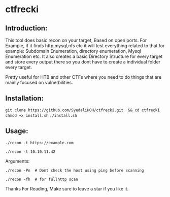 # ctfrecki

## Introduction:

This tool does basic recon on your target, Based on open ports.
For Example, if it finds http,mysql,nfs etc it will test everything related to that for example: Subdomain Enumeration, directory enumeration, Mysql Enumeration etc.
It also creates a basic Directory Structure for every target and store every output there so you dont have to create a individual folder every target.

Pretty useful for HTB and other CTFs where you need to do things that are mainly focused on vulnerbilities.

## Installation:

```git clone https://github.com/SyedaliHOH/ctfrecki.git  && cd ctfrecki```
```chmod +x install.sh```
```./install.sh```

## Usage:

```./recon -t https://example.com```

```./recon -t 10.10.11.42```

Arguments:

```./recon -Pn  # Dont check the host using ping before scanning```

```./recon -fh  # for fullhttp scan```


Thanks For Reading, Make sure to leave a star if you like it.
